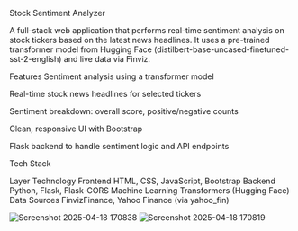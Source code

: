 Stock Sentiment Analyzer

A full-stack web application that performs real-time sentiment analysis on stock tickers based on the latest news headlines. It uses a pre-trained transformer model from Hugging Face (distilbert-base-uncased-finetuned-sst-2-english) and live data via Finviz.

Features
Sentiment analysis using a transformer model

Real-time stock news headlines for selected tickers

Sentiment breakdown: overall score, positive/negative counts

Clean, responsive UI with Bootstrap

Flask backend to handle sentiment logic and API endpoints

Tech Stack

Layer	Technology
Frontend	HTML, CSS, JavaScript, Bootstrap
Backend	Python, Flask, Flask-CORS
Machine Learning	Transformers (Hugging Face)
Data Sources	FinvizFinance, Yahoo Finance (via yahoo_fin)

![Screenshot 2025-04-18 170838](https://github.com/user-attachments/assets/b0495ab8-75ed-4dbb-8756-73f3055f61ad)
![Screenshot 2025-04-18 170819](https://github.com/user-attachments/assets/69961d23-9df1-4e0b-9866-a9290bcd50ec)
